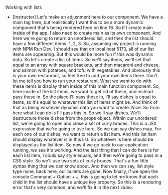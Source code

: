 Working with lists
- [Instructor] Let's make an adjustment here to our component. We have a main tag here, but realistically I want this to be a more dynamic component that's being rendered here on line 16. So if I create main inside of the app, I also need to create main as its own component. And here we're going to return an unordered list, and then the list should have a few different items. 1, 2, 3. So, assuming my project is running with NPM Run Dev, I should see that on local host 5173, all of our list items are appearing. But this would be more fun if this was dynamic data. So let's create a list of items. So we'll say items, we'll set that equal to an array with square brackets, and then macaroni and cheese, and salmon with potatoes, and tofu with vegetables. And obviously this is your own restaurant, so feel free to add your own items there. Don't let me tell you how to run your restaurant. What we want to do with these items is display them inside of this main function component. So, here inside of the list items, we want to get rid of these, and instead pass those in. So the place I'll pass those in, I'll say dishes is equal to items, so it's equal to whatever this list of items might be. And think of that as being whatever dynamic data you want to create. Nice. So from here what I can do is I'll pass this in. So we'll say dishes. We'll destructure those dishes from the props object. Within our unordered list, we're going to open and close a set of curly braces. This is a JSX expression that we're going to use here. So we can say dishes.map. For each one of our dishes, we want to return a list item. And this list item should display whatever is in this list. So whatever is here should be displayed as the list item. So now if we go back to our application running, we see it's working. And the last thing that I can do here is for each list item, I could say style equals, and then we're going to pass in a CSS style. So we'll use two sets of curly braces. That's a fun little syntax thing that we can know about. And then we can say, list style type none, back here, our bullets are gone. Now finally, if we open the console Command + Option + J, this is going to let me know that each child in the list should have a unique key property. So this is a rendering error that's very common, and we'll fix it in the next video.